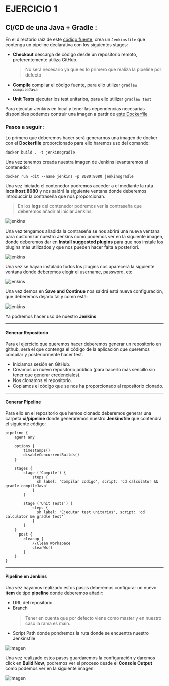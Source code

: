 # EJERCICIO 1
## CI/CD de una Java + Gradle :
 
En el directorio raíz de este [código fuente](./Codigo/), crea un `Jenkinsfile` que contenga un pipeline declarativa con los siguientes stages:
 
* **Checkout** descarga de código desde un repositorio remoto, preferentemente utiliza GitHub.

  > No será necesario ya que es lo primero que realiza la pipeline por defecto

* **Compile** compilar el código fuente, para ello utilizar `gradlew compileJava`
* **Unit Tests** ejecutar los test unitarios, para ello utilizar `gradlew test`
 
Para ejecutar Jenkins en local y tener las dependencias necesarias disponibles podemos contruir una imagen a partir de [este Dockerfile](./Dockerfile)

### Pasos a seguir : 

Lo primero que deberemos hacer será generarnos una imagen de docker con el **Dockerfile** proporcionado para ello haremos uso del comando:

```properties
docker build . -t jenkinsgradle
```

Una vez tenemos creada nuestra imagen de Jenkins levantaremos el contenedor:  

```properties
docker run -dit --name jenkins -p 8080:8080 jenkinsgradle
```

Una vez iniciado el contenedor podremos acceder a el mediante la ruta **localhost:8080** y nos saldrá la siguiente ventana donde deberemos introduccir la contraseña que nos proporcionan.


> En los **logs** del contenedor podremos ver la contraseña que deberemos añadir al iniciar Jenkins.

![jenkins](../Imagenes/jenkins.png)

Una vez tengamos añadida la contraseña se nos abrirá una nueva ventana para customizar nuestro Jenkins como podemos ver en la siguiente imagen, donde deberemos dar en **Install suggested plugins** para que nos instale los plugins más utilizados y que nos pueden hacer falta a posteriori.

![jenkins](../Imagenes/jenkins1.png)


Una vez se hayan instalado todos los plugins nos aparecerá la siguiente ventana donde deberemos elegir el username, password, etc 

![jenkins](../Imagenes/jenkins2.png)

Una vez demos en **Save and Continue** nos saldrá está nueva configuración, que deberemos dejarlo tal y como está: 

![jenkins](../Imagenes/jenkins3.png)

Ya podremos hacer uso de nuestro **Jenkins**

---
#### Generar Repositorio 
Para el ejercicio que queremos hacer deberemos generar un repositorio en github, será el que contenga el código de la aplicación que queremos compilar y posteriormente hacer test. 
- Iniciamos sesión en GitHub.
- Creamos un nuevo repositorio público (para hacerlo más sencillo sin tener que generar credenciales).
- Nos clonamos el repositorio.
- Copiamos el código que se nos ha proporcionado al repositorio clonado.

---
#### Generar Pipeline
Para ello en el repositorio que hemos clonado deberemos generar una carpeta **ci/pipeline** donde generaremos nuestro **Jenkinsfile** que contendrá el siguiente código:

```properties
pipeline {
    agent any 
        
    options {
        timestamps()
        disableConcurrentBuilds()
    }
    
    stages {
        stage ('Compile') {
            steps {
              sh label: 'Compilar codigo', script: 'cd calculator && gradle compileJava'
            }        
        }

        stage ('Unit Tests') {
            steps {
              sh label: 'Ejecutar test unitarios', script: 'cd calculator && gradle test'
            }
        }
    }
      post {
        cleanup {
            //Clean Workspace
            cleanWs()
        }
    }
}

```

---
#### Pipeline en Jenkins
Una vez hayamos realizado estos pasos deberemos configurar un nuevo **item** de tipo **pipeline** donde deberemos añadir:
- URL del repositorio
- Branch
  > Tener en cuenta que por defecto viene como master y en nuestro caso la rama es main.
- Script Path donde pondremos la ruta donde se encuentra nuestro Jenkinsfile

![imagen](../Imagenes/jenkins4.png)

Una vez realizado estos pasos guardaremos la configuración y daremos click en **Build Now**, podremos ver el proceso desde el **Console Output** como podemos ver en la siguiente imagen:

![imagen](../Imagenes/jenkins5.png)


